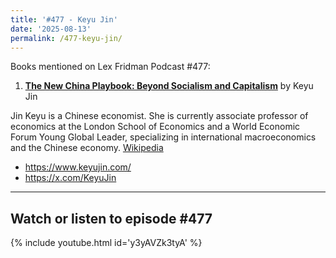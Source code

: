 ```yaml
---
title: '#477 - Keyu Jin'
date: '2025-08-13'
permalink: /477-keyu-jin/
---
```


Books mentioned on Lex Fridman Podcast #477:

1. <b><a href="https://amzn.to/47Px0EX" target="_blank" rel="sponsored noopener noreferrer">The New China Playbook: Beyond Socialism and Capitalism</a></b> by Keyu Jin

<!--more-->

Jin Keyu is a Chinese economist. She is currently associate professor of economics at the London School of Economics and a World Economic Forum Young Global Leader, specializing in international macroeconomics and the Chinese economy. <a href="https://en.wikipedia.org/wiki/Keyu_Jin" target="_blank">Wikipedia</a>

- <a href="https://www.keyujin.com/" target="_blank">https://www.keyujin.com/</a>
- <a href="https://x.com/KeyuJin" target="_blank">https://x.com/KeyuJin</a>

- - - - - -

## Watch or listen to episode #477

{% include youtube.html id='y3yAVZk3tyA' %}